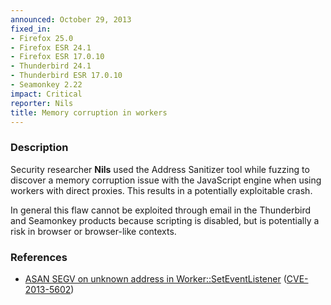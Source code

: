 ```yaml
---
announced: October 29, 2013
fixed_in:
- Firefox 25.0
- Firefox ESR 24.1
- Firefox ESR 17.0.10
- Thunderbird 24.1
- Thunderbird ESR 17.0.10
- Seamonkey 2.22
impact: Critical
reporter: Nils
title: Memory corruption in workers
---
```


<h3>Description</h3>

<p>Security researcher <strong>Nils</strong> used the Address Sanitizer tool
while fuzzing to discover a memory corruption issue with the JavaScript engine
when using workers with direct proxies. This results in a potentially
exploitable crash. 
</p>

<p class="note">In general this flaw cannot be exploited through email in the
Thunderbird and Seamonkey products because scripting is disabled, but is
potentially a risk in browser or browser-like contexts.</p>

<h3>References</h3>

<ul>
  <li><a href="https://bugzilla.mozilla.org/show_bug.cgi?id=897678">
       ASAN SEGV on unknown address in Worker::SetEventListener</a> (<a href="http://cve.mitre.org/cgi-bin/cvename.cgi?name=CVE-2013-5602" class="ex-ref">CVE-2013-5602</a>)</li>
</ul>



